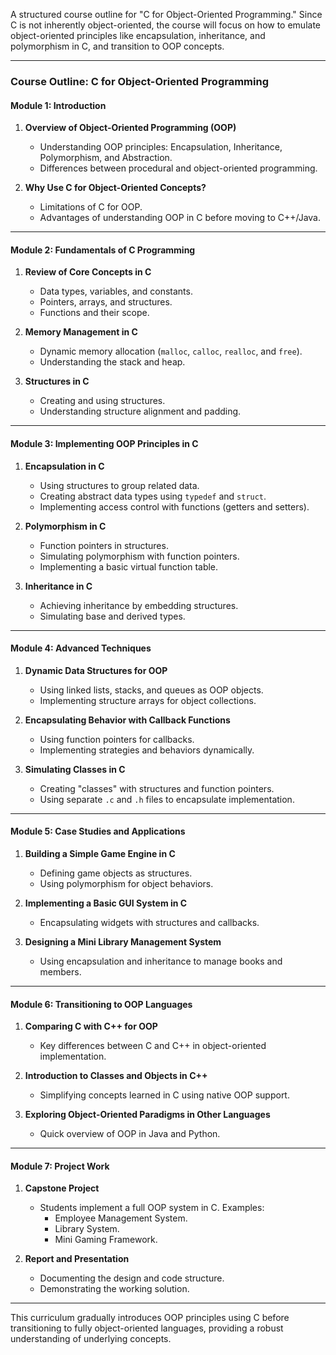A structured course outline for "C for Object-Oriented Programming." Since C is not inherently object-oriented, the course will focus on how to emulate object-oriented principles like encapsulation, inheritance, and polymorphism in C, and transition to OOP concepts.  

---

### **Course Outline: C for Object-Oriented Programming**

#### **Module 1: Introduction**
1. **Overview of Object-Oriented Programming (OOP)**  
   - Understanding OOP principles: Encapsulation, Inheritance, Polymorphism, and Abstraction.  
   - Differences between procedural and object-oriented programming.  

2. **Why Use C for Object-Oriented Concepts?**  
   - Limitations of C for OOP.  
   - Advantages of understanding OOP in C before moving to C++/Java.  

---

#### **Module 2: Fundamentals of C Programming**  
1. **Review of Core Concepts in C**  
   - Data types, variables, and constants.  
   - Pointers, arrays, and structures.  
   - Functions and their scope.  

2. **Memory Management in C**  
   - Dynamic memory allocation (`malloc`, `calloc`, `realloc`, and `free`).  
   - Understanding the stack and heap.  

3. **Structures in C**  
   - Creating and using structures.  
   - Understanding structure alignment and padding.  

---

#### **Module 3: Implementing OOP Principles in C**  
1. **Encapsulation in C**  
   - Using structures to group related data.  
   - Creating abstract data types using `typedef` and `struct`.  
   - Implementing access control with functions (getters and setters).  

2. **Polymorphism in C**  
   - Function pointers in structures.  
   - Simulating polymorphism with function pointers.  
   - Implementing a basic virtual function table.  

3. **Inheritance in C**  
   - Achieving inheritance by embedding structures.  
   - Simulating base and derived types.  

---

#### **Module 4: Advanced Techniques**  
1. **Dynamic Data Structures for OOP**  
   - Using linked lists, stacks, and queues as OOP objects.  
   - Implementing structure arrays for object collections.  

2. **Encapsulating Behavior with Callback Functions**  
   - Using function pointers for callbacks.  
   - Implementing strategies and behaviors dynamically.  

3. **Simulating Classes in C**  
   - Creating "classes" with structures and function pointers.  
   - Using separate `.c` and `.h` files to encapsulate implementation.  

---

#### **Module 5: Case Studies and Applications**  
1. **Building a Simple Game Engine in C**  
   - Defining game objects as structures.  
   - Using polymorphism for object behaviors.  

2. **Implementing a Basic GUI System in C**  
   - Encapsulating widgets with structures and callbacks.  

3. **Designing a Mini Library Management System**  
   - Using encapsulation and inheritance to manage books and members.  

---

#### **Module 6: Transitioning to OOP Languages**  
1. **Comparing C with C++ for OOP**  
   - Key differences between C and C++ in object-oriented implementation.  

2. **Introduction to Classes and Objects in C++**  
   - Simplifying concepts learned in C using native OOP support.  

3. **Exploring Object-Oriented Paradigms in Other Languages**  
   - Quick overview of OOP in Java and Python.  

---

#### **Module 7: Project Work**  
1. **Capstone Project**  
   - Students implement a full OOP system in C. Examples:  
     - Employee Management System.  
     - Library System.  
     - Mini Gaming Framework.  

2. **Report and Presentation**  
   - Documenting the design and code structure.  
   - Demonstrating the working solution.  

---

This curriculum gradually introduces OOP principles using C before transitioning to fully object-oriented languages, providing a robust understanding of underlying concepts.
